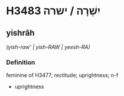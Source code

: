 # H3483 יִשְׁרָה / ישרה

## yishrâh

_(yish-raw' | yish-RAW | yeesh-RA)_

### Definition

feminine of H3477; rectitude; uprightness; n-f

- uprightness
